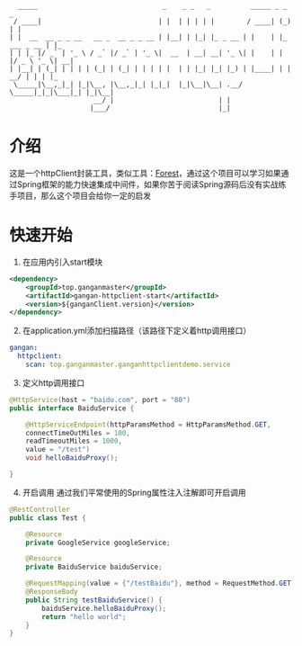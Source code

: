 ~~~
  _____                               _    _ _   _          _____ _ _            _   
 / ____|                             | |  | | | | |        / ____| (_)          | |  
| |  __  __ _ _ __   __ _  __ _ _ __ | |__| | |_| |_ _ __ | |    | |_  ___ _ __ | |_ 
| | |_ |/ _` | '_ \ / _` |/ _` | '_ \|  __  | __| __| '_ \| |    | | |/ _ \ '_ \| __|
| |__| | (_| | | | | (_| | (_| | | | | |  | | |_| |_| |_) | |____| | |  __/ | | | |_ 
 \_____|\__,_|_| |_|\__, |\__,_|_| |_|_|  |_|\__|\__| .__/ \_____|_|_|\___|_| |_|\__|
                     __/ |                          | |                              
                    |___/                           |_|                              
~~~

# 介绍
这是一个httpClient封装工具，类似工具：[Forest](https://github.com/dromara/forest)，通过这个项目可以学习如果通过Spring框架的能力快速集成中间件，如果你苦于阅读Spring源码后没有实战练手项目，那么这个项目会给你一定的启发

# 快速开始

1. 在应用内引入start模块
```xml
<dependency>
    <groupId>top.ganganmaster</groupId>
    <artifactId>gangan-httpclient-start</artifactId>
    <version>${ganganClient.version}</version>
</dependency>
```
2. 在application.yml添加扫描路径（该路径下定义着http调用接口）
```yml
gangan:
  httpclient:
    scan: top.ganganmaster.ganganhttpclientdemo.service
```
3. 定义http调用接口
```java
@HttpService(host = "baidu.com", port = "80")
public interface BaiduService {

    @HttpServiceEndpoint(httpParamsMethod = HttpParamsMethod.GET,
    connectTimeOutMiles = 100,
    readTimeoutMiles = 1000,
    value = "/test")
    void helloBaiduProxy();

}
```
4. 开启调用
通过我们平常使用的Spring属性注入注解即可开启调用
```java
@RestController
public class Test {

    @Resource
    private GoogleService googleService;

    @Resource
    private BaiduService baiduService;

    @RequestMapping(value = {"/testBaidu"}, method = RequestMethod.GET)
    @ResponseBody
    public String testBaiduService() {
        baiduService.helloBaiduProxy();
        return "hello world";
    }
}
```
